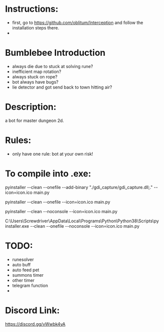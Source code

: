 # Instructions: 
- first, go to https://github.com/oblitum/Interception and follow the installation steps there. 
- 

# Bumblebee Introduction
- always die due to stuck at solving rune?
- inefficient map rotation?
- always stuck on rope?
- bot always have bugs?
- lie detector and got send back to town hitting air?

# Description: 
a bot for master dungeon 2d. 

# Rules:
- only have one rule: bot at your own risk!

# To compile into .exe:
pyinstaller --clean --onefile --add-binary "./gdi_capture/gdi_capture.dll;." --icon=icon.ico main.py

pyinstaller --clean --onefile --icon=icon.ico main.py

pyinstaller --clean --noconsole --icon=icon.ico main.py

C:\Users\Screwdriver\AppData\Local\Programs\Python\Python38\Scripts\pyinstaller.exe --clean --onefile --noconsole --icon=icon.ico  main.py

# TODO:
- runesolver
- auto buff
- auto feed pet
- summons timer
- other timer
- telegram function
- 

# Discord Link: 
https://discord.gg/vWwbk4yA
